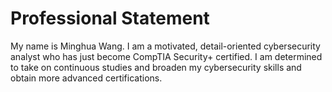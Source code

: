 # Professional Statement


My name is Minghua Wang. 
I am a motivated, detail-oriented cybersecurity analyst who has just become CompTIA Security+ certified. 
I am determined to take on continuous studies and broaden my cybersecurity skills and obtain more advanced certifications.
